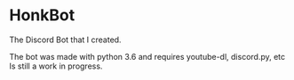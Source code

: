 # HonkBot
The Discord Bot that I created.

The bot was made with python 3.6 and requires youtube-dl, discord.py, etc
Is still a work in progress.
